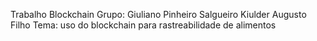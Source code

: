 Trabalho Blockchain
Grupo: Giuliano Pinheiro Salgueiro
       Kiulder Augusto Filho
Tema: uso do blockchain para rastreabilidade de alimentos
